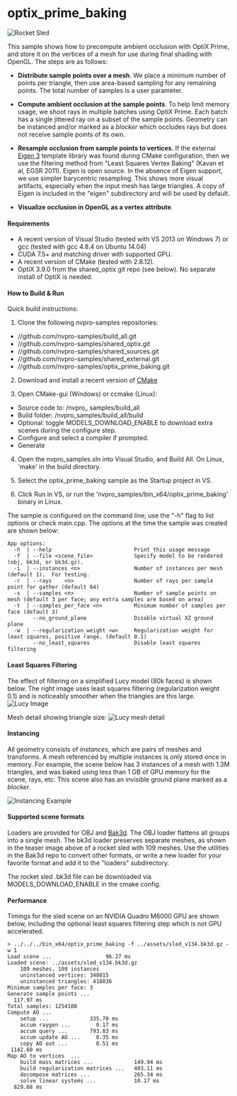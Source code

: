
optix_prime_baking
==================

![Rocket Sled](https://github.com/nvpro-samples/optix_prime_baking/blob/master/doc/sled_multiple_meshes.png)

This sample shows how to precompute ambient occlusion with OptiX Prime, and store it on the
vertices of a mesh for use during final shading with OpenGL.  The steps are as follows:

  * **Distribute sample points over a mesh**. We place a minimum number of points per triangle, then use area-based sampling for any remaining points.  The total number of samples is a user parameter.

  * **Compute ambient occlusion at the sample points**.  To help limit memory usage, we shoot rays in multiple batches using OptiX Prime.  Each batch has a single jittered ray on a subset of the sample points.  Geometry can be instanced and/or marked as a *blocker* which occludes rays but does not receive sample points of its own.

  * **Resample occlusion from sample points to vertices**.  If the external [Eigen 3](http://eigen.tuxfamily.org) template library was found during CMake configuration, then we use the 
  filtering method from "Least Squares Vertex Baking" (Kavan et al, EGSR 2011).  Eigen is open source.  In the absence of Eigen support, we use simpler barycentric resampling.  This shows more visual artifacts, especially when the input mesh has large triangles.  A copy of Eigen is included in the "eigen" subdirectory and will be used by default.

  * **Visualize occlusion in OpenGL as a vertex attribute**.

#### Requirements
  * A recent version of Visual Studio (tested with VS 2013 on Windows 7) or gcc (tested with gcc 4.8.4 on Ubuntu 14.04) 
  * CUDA 7.5+ and matching driver with supported GPU.
  * A recent version of CMake (tested with 2.8.12).
  * OptiX 3.9.0 from the shared_optix git repo (see below).  No separate install of OptiX is needed.

#### How to Build & Run

Quick build instructions:

1) Clone the following nvpro-samples repositories:
  - //github.com/nvpro-samples/build_all.git
  - //github.com/nvpro-samples/shared_optix.git
  - //github.com/nvpro-samples/shared_sources.git
  - //github.com/nvpro-samples/shared_external.git
  - //github.com/nvpro-samples/optix_prime_baking.git

2) Download and install a recent version of [CMake](https://cmake.org)

3) Open CMake-gui (Windows) or ccmake (Linux):
  - Source code to: /nvpro_ samples/build_all
  - Build folder: /nvpro_samples/build_all/build
  - Optional: toggle MODELS_DOWNLOAD_ENABLE to download extra scenes during the configure step.
  - Configure and select a compiler if prompted.
  - Generate

4) Open the nvpro_samples.sln into Visual Studio, and Build All.  On Linux, 'make' in the build directory.

5) Select the optix_prime_baking sample as the Startup project in VS.

6) Click Run in VS, or run the 'nvpro_samples/bin_x64/optix_prime_baking' binary in Linux.

The sample is configured on the command line; use the "-h" flag to list options or check main.cpp.  The options at the time the sample was created are shown below:
~~~
App options:
  -h  | --help                          Print this usage message
  -f  | --file <scene_file>             Specify model to be rendered (obj, bk3d, or bk3d.gz).
  -i  | --instances <n>                 Number of instances per mesh (default 1).  For testing.
  -r  | --rays    <n>                   Number of rays per sample point for gather (default 64)
  -s  | --samples <n>                   Number of sample points on mesh (default 3 per face; any extra samples are based on area)
  -t  | --samples_per_face <n>          Minimum number of samples per face (default 3)
        --no_ground_plane               Disable virtual XZ ground plane
  -w  | --regularization_weight <w>     Regularization weight for least squares, positive range. (default 0.1)
        --no_least_squares              Disable least squares filtering
 ~~~
 
#### Least Squares Filtering

The effect of filtering on a simplified Lucy model (80k faces) is shown below.  The right image uses least squares filtering (regularization weight 0.1) and is noticeably smoother when the triangles are this large.
![Lucy Image](https://github.com/nvpro-samples/optix_prime_baking/blob/master/doc/lucy_least_squares_comparison.png)

Mesh detail showing triangle size: 
![Lucy mesh detail](https://github.com/nvpro-samples/optix_prime_baking/blob/master/doc/lucy_meshlab.png)

#### Instancing

All geometry consists of *instances*, which are pairs of meshes and transforms.  A mesh referenced by multiple instances is only stored once in memory.  For example, the scene below has 3 instances of a mesh with 1.3M triangles, and was baked using less than 1 GB of GPU memory for the scene, rays, etc.  This scene also has an invisible ground plane marked as a *blocker*.

![Instancing Example](https://github.com/nvpro-samples/optix_prime_baking/blob/master/doc/hunter_instances.png)

#### Supported scene formats 

Loaders are provided for OBJ and [Bak3d](https://github.com/tlorach/Bak3d).  The OBJ loader flattens all groups into a single mesh.  The bk3d loader preserves separate meshes, as shown in the teaser image above of a rocket sled with 109 meshes.  Use the utilities in the Bak3d repo to convert other formats, or write a new loader for your favorite format and add it to the "loaders" subdirectory.

The rocket sled .bk3d file can be downloaded via MODELS_DOWNLOAD_ENABLE in the cmake config.

#### Performance

Timings for the sled scene on an NVIDIA Quadro M6000 GPU are shown below, including the optional least squares filtering step which is not GPU accelerated.

~~~
> ../../../bin_x64/optix_prime_baking -f ../assets/sled_v134.bk3d.gz -w 1
Load scene ...                 96.27 ms
Loaded scene: ../assets/sled_v134.bk3d.gz
	109 meshes, 109 instances
	uninstanced vertices: 348015
	uninstanced triangles: 418036
Minimum samples per face: 3
Generate sample points ... 
  117.97 ms
Total samples: 1254108
Compute AO ...             
	setup ...             335.70 ms
	accum raygen ...        0.17 ms
	accum query ...       793.83 ms
	accum update AO ...     0.35 ms
	copy AO out ...         0.51 ms
 1142.60 ms
Map AO to vertices  ...    
	build mass matrices ...             149.94 ms
	build regularization matrices ...   403.11 ms
	decompose matrices ...              265.34 ms
	solve linear systems ...            10.17 ms
  829.68 ms
~~~




